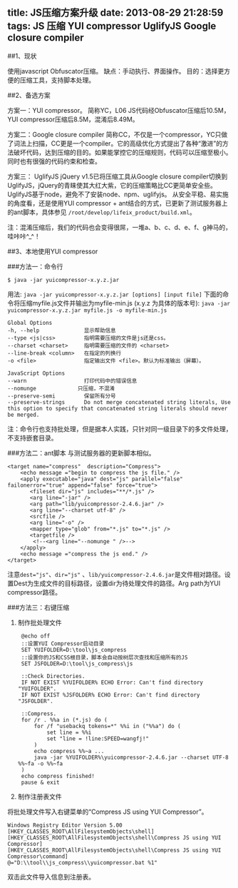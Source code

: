 title: JS压缩方案升级
date: 2013-08-29 21:28:59
tags: JS 压缩 YUI compressor UglifyJS Google closure compiler
---
##1、现状

使用javascript Obfuscator压缩。
缺点：手动执行、界面操作。
目的：选择更方便的压缩工具，支持脚本处理。

##2、备选方案

方案一：YUI compressor。
简称YC，L06 JS代码经Obfuscator压缩后10.5M，YUI compressor压缩后8.5M，混淆后8.49M。

方案二：Google closure compiler
简称CC，不仅是一个compressor，YC只做了词法上扫描，CC更是一个compiler。它的高级优化方式提出了各种“激进”的方法破坏代码，达到压缩的目的。如果能掌控它的压缩规则，代码可以压缩至极小。同时也有很强的代码约束和检查。

方案三： UglifyJS
jQuery v1.5已将压缩工具从Google closure compiler切换到UglifyJS，jQuery的青睐使其大红大紫，它的压缩策略比CC更简单安全些。UglifyJS基于node，避免不了安装node、npm、uglifyjs。
从安全平稳、易实施的角度看，还是使用YUI compressor + ant结合的方式，已更新了测试服务器上的ant脚本，具体参见
`/root/develop/lifeix_product/build.xml`。

注：混淆压缩后，我们的代码也会变得很屌，一堆a、b、c、d、e、f、g神马的，哇咔咔^_^！

##3、本地使用YUI compressor

###方法一：命令行

	$ java -jar yuicompressor-x.y.z.jar

用法: `java -jar yuicompressor-x.y.z.jar [options] [input file]`
下面的命令将压缩myfile.js文件并输出为myfile-min.js (x.y.z 为具体的版本号):
`java -jar yuicompressor-x.y.z.jar myfile.js -o myfile-min.js`

	Global Options
	-h, --help              显示帮助信息
	--type <js|css>         指明需要压缩的文件是js还是css。
	--charset <charset>     指明需要压缩的文件的 <charset>
	--line-break <column>   在指定的列换行
	-o <file>               指定输出文件 <file>。默认为标准输出（屏幕）。

	JavaScript Options
	--warn                  打印代码中的错误信息
	--nomunge             只压缩，不混淆
	--preserve-semi         保留所有分号
	--preserve-strings      Do not merge concatenated string literals, Use this option to specify that concatenated string literals should never be merged.

注：命令行也支持批处理，但是据本人实践，只针对同一级目录下的多文件处理，不支持嵌套目录。

###方法二：ant脚本
与测试服务器的更新脚本相似。

	<target name="compress"  description="Compress">
		<echo message ="begin to compress the js file." />
		<apply executable="java" dest="js" parallel="false" failonerror="true" append="false" force="true">
	       <fileset dir="js" includes="**/*.js" />
	       <arg line="-jar" />
	       <arg path="lib/yuicompressor-2.4.6.jar" />
	       <arg line="--charset utf-8" />
	       <srcfile />
	       <arg line="-o" />
	       <mapper type="glob" from="*.js" to="*.js" />
	       <targetfile />
			<!--<arg line="--nomunge " />-->
	    </apply>
		<echo message ="compress the js end." />
	</target>

注意`dest="js"`、`dir="js"` 、`lib/yuicompressor-2.4.6.jar`是文件相对路径。设置Dest为生成文件的目标路径，设置dir为待处理文件的路径。Arg path为YUI compressor路径。

###方法三：右键压缩

1. 制作批处理文件

		@echo off
		::设置YUI Compressor启动目录
		SET YUIFOLDER=D:\tool\js_compress
		::设置你的JS和CSS根目录，脚本会自动按树层次查找和压缩所有的JS 
		SET JSFOLDER=D:\tool\js_compress\js

		::Check Directories.
		IF NOT EXIST %YUIFOLDER% ECHO Error: Can't find directory "YUIFOLDER". 
		IF NOT EXIST %JSFOLDER% ECHO Error: Can't find directory "JSFOLDER".

		::Compress.
		for /r . %%a in (*.js) do ( 
			for /f "usebackq tokens=*" %%i in ("%%a") do (
				set line = %%i
				set "line = !line:SPEED=wangfj!"
			)
			echo compress %%~a ...
			java -jar %YUIFOLDER%\yuicompressor-2.4.6.jar --charset UTF-8 %%~fa -o %%~fa
		)
		echo compress finished!
		pause & exit

2. 制作注册表文件

将批处理文件写入右键菜单的“Compress JS using YUI Compressor”。

	Windows Registry Editor Version 5.00
	[HKEY_CLASSES_ROOT\AllFilesystemObjects\shell]
	[HKEY_CLASSES_ROOT\AllFilesystemObjects\shell\Compress JS using YUI Compressor]
	[HKEY_CLASSES_ROOT\AllFilesystemObjects\shell\Compress JS using YUI Compressor\command]
	@="D:\\tool\\js_compress\\yuicompressor.bat %1"

双击此文件导入信息到注册表。
